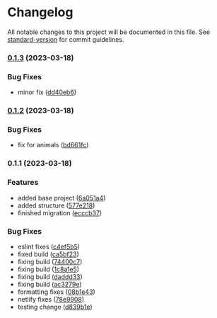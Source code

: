 # Changelog

All notable changes to this project will be documented in this file. See [standard-version](https://github.com/conventional-changelog/standard-version) for commit guidelines.

### [0.1.3](https://github.com/CandeeGenerations/farm-tracker/compare/v0.1.2...v0.1.3) (2023-03-18)


### Bug Fixes

* minor fix ([dd40eb6](https://github.com/CandeeGenerations/farm-tracker/commit/dd40eb683bcd6657bbd659a8b638b0648daec010))

### [0.1.2](https://github.com/CandeeGenerations/farm-tracker/compare/v0.1.1...v0.1.2) (2023-03-18)


### Bug Fixes

* fix for animals ([bd661fc](https://github.com/CandeeGenerations/farm-tracker/commit/bd661fc8bded0e6720b3dc59d7ca48ef4352185f))

### 0.1.1 (2023-03-18)


### Features

* added base project ([6a051a4](https://github.com/CandeeGenerations/farm-tracker/commit/6a051a4f3eeaf243a1c4ab432fe647bab337f052))
* added structure ([577e218](https://github.com/CandeeGenerations/farm-tracker/commit/577e218d099bb10a2a75536542408e6923a7982b))
* finished migration ([ecccb37](https://github.com/CandeeGenerations/farm-tracker/commit/ecccb37a0e8b2f3af4bd508ae47375fb0ec8f3fc))


### Bug Fixes

* eslint fixes ([c4ef5b5](https://github.com/CandeeGenerations/farm-tracker/commit/c4ef5b5ef5e450ee46a1db7c017db099649f7433))
* fixed build ([ca5bf23](https://github.com/CandeeGenerations/farm-tracker/commit/ca5bf23153439f395cdb74377ba540cacfcc439c))
* fixing build ([74400c7](https://github.com/CandeeGenerations/farm-tracker/commit/74400c7f669c4d84ece2e97e8bf6163da50e854b))
* fixing build ([1c8a1e5](https://github.com/CandeeGenerations/farm-tracker/commit/1c8a1e50f4c9e6340ed8698a1bef0ef9e519ab63))
* fixing build ([daddd33](https://github.com/CandeeGenerations/farm-tracker/commit/daddd33f993b27f192b6ac210705cfd24a421bae))
* fixing build ([ac3279e](https://github.com/CandeeGenerations/farm-tracker/commit/ac3279e6ac64fc4612d34cdb9d029053acb14166))
* formatting fixes ([08b1e43](https://github.com/CandeeGenerations/farm-tracker/commit/08b1e4357e4f2697b3319c581a5247ac3e48d289))
* netlify fixes ([78e9908](https://github.com/CandeeGenerations/farm-tracker/commit/78e99087f62504b06d0fe3bccc2696c510da3aff))
* testing change ([d839b1e](https://github.com/CandeeGenerations/farm-tracker/commit/d839b1ee09141daf811e7e0cb5eb527475797a6d))
